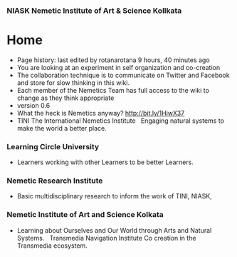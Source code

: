 ### NIASK Nemetic Institute of Art & Science Kollkata
# Home
* Page history: last edited by rotanarotana 9 hours, 40 minutes ago
* You are looking at an experiment in self organization and co-creation 
* The collaboration technique is to communicate on Twitter and Facebook and store for slow thinking in this wiki.
* Each member of the Nemetics Team has full access to the wiki to change as they think appropriate
* version 0.6
* What the heck is Nemetics anyway? http://bit.ly/1HiwX37
* TINI The International Nemetics Institute 
 Engaging natural systems to make the world a better place.

### Learning Circle University
* Learners working with other Learners to be better Learners.

### Nemetic Research Institute
* Basic multidisciplinary research to inform the work of TINI, NIASK, 

### Nemetic Institute of Art and Science Kolkata
* Learning about Ourselves and Our World through Arts and Natural Systems.
 
Transmedia Navigation Institute
Co creation in the Transmedia ecosystem.
